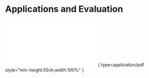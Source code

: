# Applications and Evaluation

![Alt text](<../artifacts/5_Applications.pdf>){ type=application/pdf style="min-height:55vh;width:100%" }